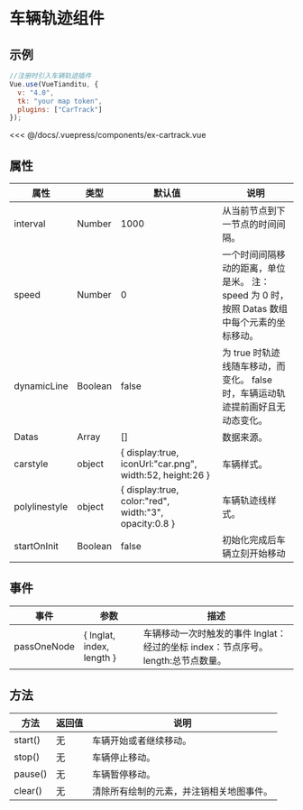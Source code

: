 # 车辆轨迹组件

## 示例

```js
//注册时引入车辆轨迹插件
Vue.use(VueTianditu, {
  v: "4.0",
  tk: "your map token",
  plugins: ["CarTrack"]
});
```

<<< @/docs/.vuepress/components/ex-cartrack.vue
<ex-cartrack></ex-cartrack>

## 属性

| 属性          | 类型    | 默认值                                                   | 说明                                                                                        |
| ------------- | ------- | -------------------------------------------------------- | ------------------------------------------------------------------------------------------- |
| interval      | Number  | 1000                                                     | 从当前节点到下一节点的时间间隔。                                                            |
| speed         | Number  | 0                                                        | 一个时间间隔移动的距离，单位是米。 注：speed 为 0 时，按照 Datas 数组中每个元素的坐标移动。 |
| dynamicLine   | Boolean | false                                                    | 为 true 时轨迹线随车移动，而变化。 false 时，车辆运动轨迹提前画好且无动态变化。             |
| Datas         | Array   | []                                                       | 数据来源。                                                                                  |
| carstyle      | object  | { display:true, iconUrl:"car.png", width:52, height:26 } | 车辆样式。                                                                                  |
| polylinestyle | object  | { display:true, color:"red", width:"3", opacity:0.8 }    | 车辆轨迹线样式。                                                                            |
| startOnInit   | Boolean | false                                                    | 初始化完成后车辆立刻开始移动                                                                |

## 事件

| 事件        | 参数                      | 描述                                                                              |
| ----------- | ------------------------- | --------------------------------------------------------------------------------- |
| passOneNode | { lnglat, index, length } | 车辆移动一次时触发的事件 lnglat：经过的坐标 index：节点序号。 length:总节点数量。 |

## 方法

| 方法    | 返回值 | 说明                                     |
| ------- | ------ | ---------------------------------------- |
| start() | 无     | 车辆开始或者继续移动。                   |
| stop()  | 无     | 车辆停止移动。                           |
| pause() | 无     | 车辆暂停移动。                           |
| clear() | 无     | 清除所有绘制的元素，并注销相关地图事件。 |
